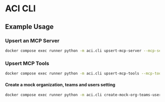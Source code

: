 # ACI CLI

## Example Usage

### Upsert an MCP Server
```bash
docker compose exec runner python -m aci.cli upsert-mcp-server --mcp-server-file ./mcp_servers/notion/server.json --secrets-file ./mcp_servers/notion/.secrets.json
```

### Upsert MCP Tools
```bash
docker compose exec runner python -m aci.cli upsert-mcp-tools --mcp-tools-file ./mcp_servers/notion/tools.json
```

#### Create a mock organization, teams and users setting
```bash
docker compose exec runner python -m aci.cli create-mock-org-teams-users
```
